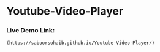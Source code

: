 # Youtube-Video-Player

### Live Demo Link:
    (https://saboorsohaib.github.io/Youtube-Video-Player/)
